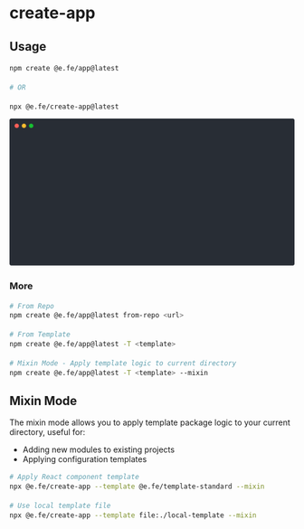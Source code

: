 # create-app

## Usage

```zsh
npm create @e.fe/app@latest

# OR

npx @e.fe/create-app@latest
```

![Usage](./usage.svg)

### More

```zsh
# From Repo
npm create @e.fe/app@latest from-repo <url>

# From Template
npm create @e.fe/app@latest -T <template>

# Mixin Mode - Apply template logic to current directory
npm create @e.fe/app@latest -T <template> --mixin
```

## Mixin Mode

The mixin mode allows you to apply template package logic to your current directory, useful for:

- Adding new modules to existing projects
- Applying configuration templates

```bash
# Apply React component template
npx @e.fe/create-app --template @e.fe/template-standard --mixin

# Use local template file
npx @e.fe/create-app --template file:./local-template --mixin
``````
